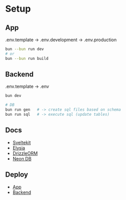# Setup

## App

.env.template
  -> .env.development
  -> .env.production

```bash
bun --bun run dev
# or
bun --bun run build
```

## Backend

.env.template
  -> .env

```bash
bun dev

# DB
bun run gen   # -> create sql files based on schema
bun run sql   # -> execute sql (update tables)
```

## Docs

- [Sveltekit](https://kit.svelte.dev/docs/routing)
- [Elysia](https://elysiajs.com/quick-start.html)
- [DrizzleORM](https://orm.drizzle.team/docs/overview)
- [Neon DB](https://console.neon.tech)

## Deploy

- [App](https://medium.com/@anasmohammed361/bun-with-sveltekit-benchmarks-docker-591f2cbbe61b)
- [Backend](https://elysiajs.com/integrations/docker.html)

